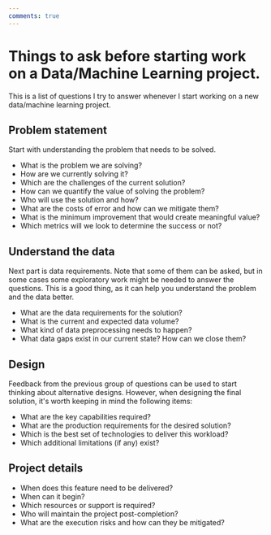 ```yaml
---
comments: true
---
```


# Things to ask before starting work on a Data/Machine Learning project.

This is a list of questions I try to answer whenever I start working on a new data/machine learning project.


## Problem statement

Start with understanding the problem that needs to be solved. 

- What is the problem we are solving?
- How are we currently solving it?
- Which are the challenges of the current solution?
- How can we quantify the value of solving the problem?
- Who will use the solution and how?
- What are the costs of error and how can we mitigate them?
- What is the minimum improvement that would create meaningful value?
- Which metrics will we look to determine the success or not?

## Understand the data

Next part is data requirements. Note that some of them can be asked, but in some cases some exploratory work might be needed to answer the questions. This is a good thing, as it can help you understand the problem and the data better.

- What are the data requirements for the solution?
- What is the current and expected data volume?
- What kind of data preprocessing needs to happen?
- What data gaps exist in our current state? How can we close them?

## Design

Feedback from the previous group of questions can be used to start thinking about alternative designs. However, when designing the final solution, it's worth keeping in mind the following items:

- What are the key capabilities required?
- What are the production requirements for the desired solution?
- Which is the best set of technologies to deliver this workload?
- Which additional limitations (if any) exist?

## Project details

- When does this feature need to be delivered?
- When can it begin?
- Which resources or support is required?
- Who will maintain the project post-completion?
- What are the execution risks and how can they be mitigated?
